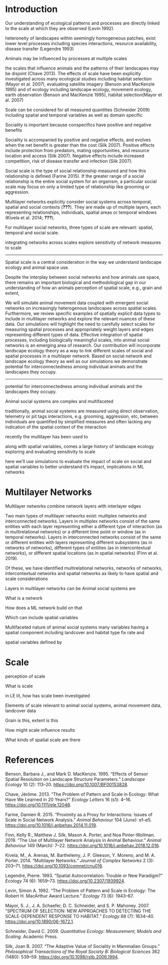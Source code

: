 
# Introduction

<!-- Landscape spatial scale -->

Our understanding of ecological patterns and processes are directly
linked to the scale at which they are observed (Levin 1992).

heteroneity of landscapes within seemingly homogeneous patches, exist
lower level processes including species interactions, resource
availability, disease transfer (Legendre 1993)

Animals may be influenced by processes at multiple scales

<!-- observational scales of landscapes do not necessarily correspond to the "scale of effect" of species-landscape relationships, or the scale at which there is the strongest relationship [@jackson2015]-->

the scales that influence animals and the patterns of their landscapes
may be disjoint (Chave 2013). The effects of scale have been explicitly
investigated across many ecological studies including habitat selection
(Mayor et al. 2007), evaluating satellite imagery (Benson and MacKenzie
1995) and of ecology including landscape ecology, movement ecology,
earth observation (Benson and MacKenzie 1995), habitat selection(Mayor
et al. 2007)

<!-- observers bias their perspective when selecting a scale,often unknowingly or without considering the implications [@allen2015].  -->

Scale can be considered for all measured quantities (Schneider 2009)
including spatial and temporal variables as well as domain specific
<!--lead into social-->

<!-- Social proximity scale 
sociality exists 
-->

Sociality is important because conspecifics have positive and negative
benefits

Sociality is accompanied by positive and negative effects, and evolves
when the net benefit is greater than the cost (Silk 2007). Positive
effects include protection from predators, mating opportunities, and
resource location and access (Silk 2007). Negative effects include
increased competition, risk of disease transfer and infection (Silk
2007).

Social scale is the type of social relationship measured and how this
relationship is defined (Farine 2015). If the greater range of a social
relationship is the entire social system for an organism, a particular
social scale may focus on only a limited type of relationship like
grooming or aggression.

<!-- Regular networks
* SNA significant outcomes
-->

<!-- Multilayer networks
used across disciplines
-->

Multilayer networks explicitly consider social systems across temporal,
spatial and social contexts
(<span class="citeproc-not-found" data-reference-id="pilosof2017a">**???**</span>).
They are made up of multiple layers, each representing relationships,
individuals, spatial areas or temporal windows (Kivela et al. 2014;
<span class="citeproc-not-found" data-reference-id="porter2018a">**???**</span>).
<!--GENERALLY INTERESTING Recently used in animal behaviour studies, multilayer networks have the potential to better characterize complex social systems [@silk2018a; @finn2019].-->

For multilayer social networks, three types of scale are relevant:
spatial, temporal and social scale.

<!-- Case study 
deer
fogo caribou
-->

integrating networks across scales explore sensitivity of network
measures to scale

-----

Spatial scale is a central consideration in the way we understand
landscape ecology and animal space use.

Despite the interplay between social networks and how animals use space,
there remains an important biological and methodological gap in our
understanding of how an animals perception of spatial scale, e.g., grain
and extent,

We will simulate animal movement data coupled with emergent social
networks on increasingly heterogenous landscapes across spatial scales.
Furthermore, we review specific examples of spatially explicit data
types to include in multilayer networks and explore the relevant nuances
of these data. Our simulations will highlight the need to carefully
select scales for measuring spatial processes and appropriately weight
layers and edges representing different types of data. Effective
integration of spatial processes, including biologically meaningful
scales, into animal social networks is an emerging area of research. Our
contribution will incorporate landscape ecology theory as a way to link
different scales of social and spatial processes in a multilayer
network. Based on social network and landscape ecology theory as well as
our simulations we demonstrate potential for interconnectedness among
individual animals and the landscapes they occupy.

-----

potential for interconnectedness among individual animals and the
landscapes they occupy.

Animal social systems are complex and multifaceted

traditionally, animal social systems are measured using direct
observation, telemetry or pit tags interactions, e.g. grooming,
aggression, etc, between individuals are quantified by simplified
measures and often lacking any indication of the spatial context of the
interaction

recently the multilayer has been used to

along with spatial variables, comes a large history of landscape ecology
exploring and evaluating sensitivity to scale

here we’ll use simulations to evaluate the impact of scale on social and
spatial variables to better understand it’s impact, implications in ML
networks

# Multilayer Networks

Multilayer networks combine network layers with interlayer edges

Two main types of multilayer networks exist: multiplex networks and
interconnected networks. Layers in multiplex networks consist of the
same entities with each layer representing either a different type of
interaction (as in multirelational networks) or a different time point
or window (as in temporal networks). Layers in interconnected networks
consist of the same or different entities with layers representing
different subsystems (as in networks of networks), different types of
entities (as in intercontextual networks), or different spatial
locations (as in spatial networks) (Finn et al. 2019).

Of these, we have identified multirelational networks, networks of
networks, intercontextual networks and spatial networks as likely to
have spatial and scale considerations

Layers in multilayer networks can be Animal social systems are

What is a network

How does a ML network build on that

Which can include spatial variables

Multifaceted nature of animal social systems many variables having a
spatial component including landcover and habitat type fix rate and

spatial variables defined by

# Scale

perception of scale

What is scale

in LE lit, how has scale been investigated

Elements of scale relevant to animal social systems, animal movement
data, landcover data

Grain is this, extent is this

How might scale influence results

What kinds of spatial scale are there

# References

<div id="refs" class="references">

<div id="ref-benson1995">

Benson, Barbara J., and Mark D. MacKenzie. 1995. “Effects of Sensor
Spatial Resolution on Landscape Structure Parameters.” *Landscape
Ecology* 10 (2): 113–20. <https://doi.org/10.1007/BF00153828>.

</div>

<div id="ref-chave2013">

Chave, Jérôme. 2013. “The Problem of Pattern and Scale in Ecology: What
Have We Learned in 20 Years?” *Ecology Letters* 16 (s1): 4–16.
<https://doi.org/10.1111/ele.12048>.

</div>

<div id="ref-farine2015">

Farine, Damien R. 2015. “Proximity as a Proxy for Interactions: Issues
of Scale in Social Network Analysis.” *Animal Behaviour* 104 (June):
e1–e5. <https://doi.org/10.1016/j.anbehav.2014.11.019>.

</div>

<div id="ref-finn2019">

Finn, Kelly R., Matthew J. Silk, Mason A. Porter, and Noa
Pinter-Wollman. 2019. “The Use of Multilayer Network Analysis in Animal
Behaviour.” *Animal Behaviour* 149 (March): 7–22.
<https://doi.org/10.1016/j.anbehav.2018.12.016>.

</div>

<div id="ref-kivela2014">

Kivela, M., A. Arenas, M. Barthelemy, J. P. Gleeson, Y. Moreno, and M.
A. Porter. 2014. “Multilayer Networks.” *Journal of Complex Networks* 2
(3): 203–71. <https://doi.org/10.1093/comnet/cnu016>.

</div>

<div id="ref-legendre1993">

Legendre, Pierre. 1993. “Spatial Autocorrelation: Trouble or New
Paradigm?” *Ecology* 74 (6): 1659–73. <https://doi.org/10.2307/1939924>.

</div>

<div id="ref-levin1992problem">

Levin, Simon A. 1992. “The Problem of Pattern and Scale in Ecology: The
Robert H. MacArthur Award Lecture.” *Ecology* 73 (6): 1943–67.

</div>

<div id="ref-mayor2007">

Mayor, S. J., J. A. Schaefer, D. C. Schneider, and S. P. Mahoney. 2007.
“SPECTRUM OF SELECTION: NEW APPROACHES TO DETECTING THE
SCALE-DEPENDENT RESPONSE TO HABITAT.” *Ecology* 88 (7): 1634–40.
<https://doi.org/10.1890/06-1672.1>.

</div>

<div id="ref-schneider2009">

Schneider, David C. 2009. *Quantitative Ecology: Measurement, Models and
Scaling*. Academic Press.

</div>

<div id="ref-silk2007">

Silk, Joan B. 2007. “The Adaptive Value of Sociality in Mammalian
Groups.” *Philosophical Transactions of the Royal Society B: Biological
Sciences* 362 (1480): 539–59. <https://doi.org/10.1098/rstb.2006.1994>.

</div>

</div>
